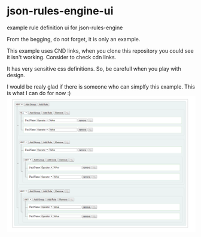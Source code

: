 # json-rules-engine-ui
example rule definition ui for json-rules-engine


From the begging, do not forget, it is only an example.

This example uses CND links, when you clone this repository you could see it isn't working. Consider to check cdn links.

It has very sensitive css definitions. So, be carefull when you play with design.

I would be realy glad if there is someone who can simplfy this example. This is what I can do for now :)
![preview](preview.PNG)
